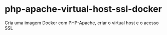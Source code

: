 # php-apache-virtual-host-ssl-docker

Cria uma imagem Docker com PHP-Apache, criar o virtual host e o acesso SSL
